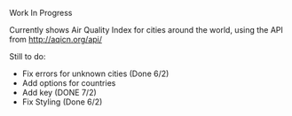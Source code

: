 Work In Progress

Currently shows Air Quality Index for cities around the world, using the API from http://aqicn.org/api/

Still to do:

- Fix errors for unknown cities (Done 6/2)
- Add options for countries
- Add key (DONE 7/2)
- Fix Styling (Done 6/2)
